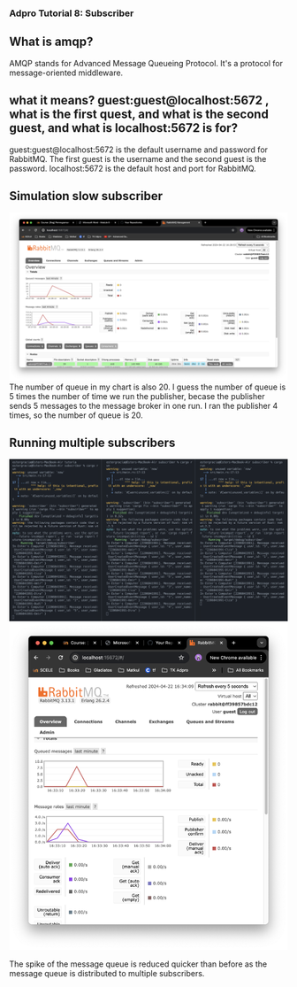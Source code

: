### Adpro Tutorial 8: Subscriber
## What is amqp?
AMQP stands for Advanced Message Queueing Protocol. It's a protocol for message-oriented middleware. 

## what it means? guest:guest@localhost:5672 , what is the first quest, and what is the second guest, and what is localhost:5672 is for?
guest:guest@localhost:5672 is the default username and password for RabbitMQ. The first guest is the username and the second guest is the password. localhost:5672 is the default host and port for RabbitMQ.

## Simulation slow subscriber 
![Slow Subscriber](img/slow-subscriber.png)
The number of queue in my chart is also 20. I guess the number of queue is 5 times the number of time we run the publisher, becase the publisher sends 5 messages to the message broker in one run. I ran the publisher 4 times, so the number of queue is 20.

## Running multiple subscribers
![Multiple Subscribers](img/multiple-subscribers.png)
![Multiple Subscribers RabbitMQ](img/multipe-subscribers-rabbitmq.png)


The spike of the message queue is reduced quicker than before as the message queue is distributed to multiple subscribers.